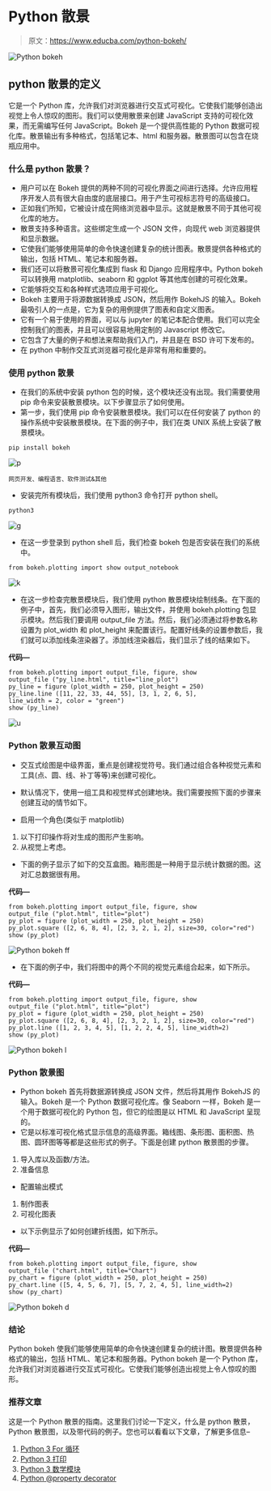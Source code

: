 # Python 散景

> 原文：<https://www.educba.com/python-bokeh/>

![Python bokeh](img/ad2d029cc51fff642bb248114b39fb7f.png)



## python 散景的定义

它是一个 Python 库，允许我们对浏览器进行交互式可视化。它使我们能够创造出视觉上令人惊叹的图形。我们可以使用散景来创建 JavaScript 支持的可视化效果，而无需编写任何 JavaScript。Bokeh 是一个提供高性能的 Python 数据可视化库。散景输出有多种格式，包括笔记本、html 和服务器。散景图可以包含在烧瓶应用中。

### 什么是 python 散景？

*   用户可以在 Bokeh 提供的两种不同的可视化界面之间进行选择。允许应用程序开发人员有很大自由度的底层接口。用于产生可视标志符号的高级接口。
*   正如我们所知，它被设计成在网络浏览器中显示。这就是散景不同于其他可视化库的地方。
*   散景支持多种语言。这些绑定生成一个 JSON 文件，向现代 web 浏览器提供和显示数据。
*   它使我们能够使用简单的命令快速创建复杂的统计图表。散景提供各种格式的输出，包括 HTML、笔记本和服务器。
*   我们还可以将散景可视化集成到 flask 和 Django 应用程序中。Python bokeh 可以转换用 matplotlib、seaborn 和 ggplot 等其他库创建的可视化效果。
*   它能够将交互和各种样式选项应用于可视化。
*   Bokeh 主要用于将源数据转换成 JSON，然后用作 BokehJS 的输入。Bokeh 最吸引人的一点是，它为复杂的用例提供了图表和自定义图表。
*   它有一个易于使用的界面，可以与 jupyter 的笔记本配合使用。我们可以完全控制我们的图表，并且可以很容易地用定制的 Javascript 修改它。
*   它包含了大量的例子和想法来帮助我们入门，并且是在 BSD 许可下发布的。
*   在 python 中制作交互式浏览器可视化是非常有用和重要的。

### 使用 python 散景

*   在我们的系统中安装 python 包的时候，这个模块还没有出现。我们需要使用 pip 命令来安装散景模块。以下步骤显示了如何使用。
*   第一步，我们使用 pip 命令安装散景模块。我们可以在任何安装了 python 的操作系统中安装散景模块。在下面的例子中，我们在类 UNIX 系统上安装了散景模块。

```
pip install bokeh
```

![p](img/75d17ce7102121f3e72416a6638164c5.png)



<small>网页开发、编程语言、软件测试&其他</small>

*   安装完所有模块后，我们使用 python3 命令打开 python shell。

```
python3
```

![g](img/1e2d269b23420f9fbeb11685b99081ff.png)



*   在这一步登录到 python shell 后，我们检查 bokeh 包是否安装在我们的系统中。

```
from bokeh.plotting import show output_notebook
```

![k](img/117120aec9ae4354069c035a6b628e36.png)



*   在这一步检查完散景模块后，我们使用 python 散景模块绘制线条。在下面的例子中，首先，我们必须导入图形，输出文件，并使用 bokeh.plotting 包显示模块。然后我们要调用 output_file 方法。然后，我们必须通过将参数名称设置为 plot_width 和 plot_height 来配置该行。配置好线条的设置参数后，我们就可以添加线条渲染器了。添加线渲染器后，我们显示了线的结果如下。

**代码—**

```
from bokeh.plotting import output_file, figure, show
output_file ("py_line.html", title="line_plot")
py_line = figure (plot_width = 250, plot_height = 250)
py_line.line ([11, 22, 33, 44, 55], [3, 1, 2, 6, 5],
line_width = 2, color = "green")
show (py_line)
```

![u](img/b04f0f37bd3ed2afb31ff0ea8656c8f4.png)



### Python 散景互动图

*   交互式绘图是中级界面，重点是创建视觉符号。我们通过组合各种视觉元素和工具(点、圆、线、补丁等等)来创建可视化。
*   默认情况下，使用一组工具和视觉样式创建地块。我们需要按照下面的步骤来创建互动的情节如下。

*   启用一个角色(类似于 matplotlib)

1.  以下打印操作将对生成的图形产生影响。
2.  从视觉上考虑。

*   下面的例子显示了如下的交互盒图。箱形图是一种用于显示统计数据的图。这对汇总数据很有用。

**代码—**

```
from bokeh.plotting import output_file, figure, show
output_file ("plot.html", title="plot")
py_plot = figure (plot_width = 250, plot_height = 250)
py_plot.square ([2, 6, 8, 4], [2, 3, 2, 1, 2], size=30, color="red")
show (py_plot)
```

![Python bokeh ff](img/3e7296866f3c96062e0c0b5e1e273abe.png)



*   在下面的例子中，我们将图中的两个不同的视觉元素组合起来，如下所示。

**代码—**

```
from bokeh.plotting import output_file, figure, show
output_file ("plot.html", title="plot")
py_plot = figure (plot_width = 250, plot_height = 250)
py_plot.square ([2, 6, 8, 4], [2, 3, 2, 1, 2], size=30, color="red")
py_plot.line ([1, 2, 3, 4, 5], [1, 2, 2, 4, 5], line_width=2)
show (py_plot)
```

![Python bokeh l](img/d9614b8671ea5bc34413a9d5f0e5d8ec.png)



### Python 散景图

*   Python bokeh 首先将数据源转换成 JSON 文件，然后将其用作 BokehJS 的输入。Bokeh 是一个 Python 数据可视化库。像 Seaborn 一样，Bokeh 是一个用于数据可视化的 Python 包，但它的绘图是以 HTML 和 JavaScript 呈现的。
*   它是以标准可视化格式显示信息的高级界面。箱线图、条形图、面积图、热图、圆环图等等都是这些形式的例子。下面是创建 python 散景图的步骤。

1.  导入库以及函数/方法。
2.  准备信息

*   配置输出模式

1.  制作图表
2.  可视化图表

*   以下示例显示了如何创建折线图，如下所示。

**代码—**

```
from bokeh.plotting import output_file, figure, show
output_file ("chart.html", title="Chart")
py_chart = figure (plot_width = 250, plot_height = 250)
py_chart.line ([5, 4, 5, 6, 7], [5, 7, 2, 4, 5], line_width=2)
show (py_chart)
```

![Python bokeh d](img/0f7259f03d9fdf255c49c53ed2307666.png)



### 结论

Python bokeh 使我们能够使用简单的命令快速创建复杂的统计图。散景提供各种格式的输出，包括 HTML、笔记本和服务器。Python bokeh 是一个 Python 库，允许我们对浏览器进行交互式可视化。它使我们能够创造出视觉上令人惊叹的图形。

### 推荐文章

这是一个 Python 散景的指南。这里我们讨论一下定义，什么是 python 散景，Python 散景图，以及带代码的例子。您也可以看看以下文章，了解更多信息–

1.  [Python 3 For 循环](https://www.educba.com/python-3-for-loop/)
2.  [Python 3 打印](https://www.educba.com/python-3-print/)
3.  [Python 3 数学模块](https://www.educba.com/python-3-math-module/)
4.  [Python @property decorator](https://www.educba.com/python-property-decorator/)






